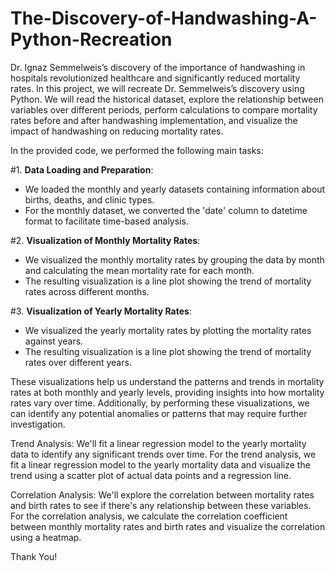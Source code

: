 # The-Discovery-of-Handwashing-A-Python-Recreation


Dr. Ignaz Semmelweis’s discovery of the importance of handwashing in hospitals revolutionized healthcare and significantly reduced mortality rates. In this project, we will recreate Dr. Semmelweis’s discovery using Python. We will read the historical dataset, explore the relationship between variables over different periods, perform calculations to compare mortality rates before and after handwashing implementation, and visualize the impact of handwashing on reducing mortality rates.

In the provided code, we performed the following main tasks:

#1. **Data Loading and Preparation**:
   - We loaded the monthly and yearly datasets containing information about births, deaths, and clinic types.
   - For the monthly dataset, we converted the 'date' column to datetime format to facilitate time-based analysis.

#2. **Visualization of Monthly Mortality Rates**:
   - We visualized the monthly mortality rates by grouping the data by month and calculating the mean mortality rate for each month.
   - The resulting visualization is a line plot showing the trend of mortality rates across different months.

#3. **Visualization of Yearly Mortality Rates**:
   - We visualized the yearly mortality rates by plotting the mortality rates against years.
   - The resulting visualization is a line plot showing the trend of mortality rates over different years.

These visualizations help us understand the patterns and trends in mortality rates at both monthly and yearly levels, providing insights into how mortality rates vary over time. Additionally, by performing these visualizations, we can identify any potential anomalies or patterns that may require further investigation.

Trend Analysis:
We'll fit a linear regression model to the yearly mortality data to identify any significant trends over time.
For the trend analysis, we fit a linear regression model to the yearly mortality data and visualize the trend using a scatter plot of actual data points and a regression line.

Correlation Analysis:
We'll explore the correlation between mortality rates and birth rates to see if there's any relationship between these variables.
For the correlation analysis, we calculate the correlation coefficient between monthly mortality rates and birth rates and visualize the correlation using a heatmap.

Thank You!
